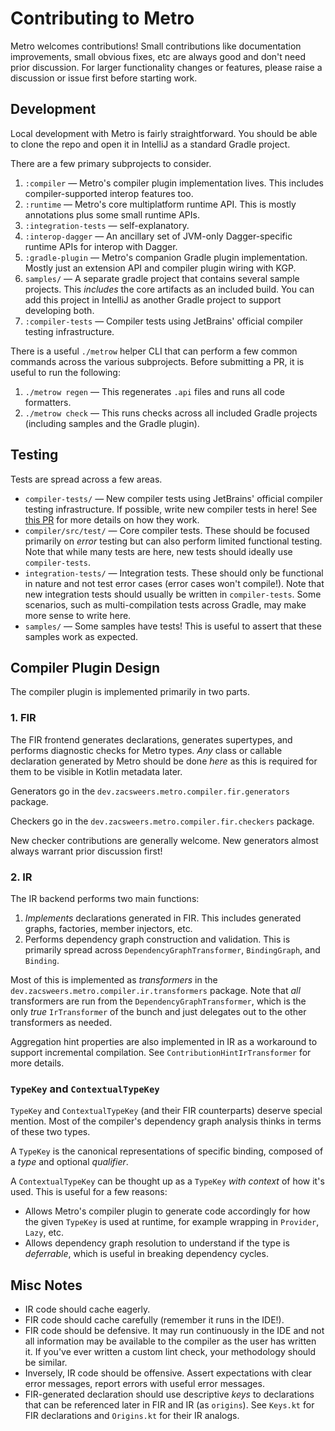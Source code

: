 # Contributing to Metro

Metro welcomes contributions! Small contributions like documentation improvements, small obvious fixes, etc are always good and don't need prior discussion. For larger functionality changes or features, please raise a discussion or issue first before starting work.

## Development

Local development with Metro is fairly straightforward. You should be able to clone the repo and open it in IntelliJ as a standard Gradle project.

There are a few primary subprojects to consider.

1. `:compiler` — Metro's compiler plugin implementation lives. This includes compiler-supported interop features too.
2. `:runtime` — Metro's core multiplatform runtime API. This is mostly annotations plus some small runtime APIs.
3. `:integration-tests` — self-explanatory.
4. `:interop-dagger` — An ancillary set of JVM-only Dagger-specific runtime APIs for interop with Dagger.
5. `:gradle-plugin` — Metro's companion Gradle plugin implementation. Mostly just an extension API and compiler plugin wiring with KGP.
6. `samples/` — A separate gradle project that contains several sample projects. This _includes_ the core artifacts as an included build. You can add this project in IntelliJ as another Gradle project to support developing both.
7. `:compiler-tests` — Compiler tests using JetBrains' official compiler testing infrastructure.

There is a useful `./metrow` helper CLI that can perform a few common commands across the various subprojects. Before submitting a PR, it is useful to run the following:

1. `./metrow regen` — This regenerates `.api` files and runs all code formatters.
2. `./metrow check` — This runs checks across all included Gradle projects (including samples and the Gradle plugin).

## Testing

Tests are spread across a few areas.

* `compiler-tests/` — New compiler tests using JetBrains' official compiler testing infrastructure. If possible, write new compiler tests in here! See [this PR](https://github.com/ZacSweers/metro/pull/128) for more details on how they work.
* `compiler/src/test/` — Core compiler tests. These should be focused primarily on _error_ testing but can also perform limited functional testing. Note that while many tests are here, new tests should ideally use `compiler-tests`.
* `integration-tests/` — Integration tests. These should only be functional in nature and not test error cases (error cases won't compile!). Note that new integration tests should usually be written in `compiler-tests`. Some scenarios, such as multi-compilation tests across Gradle, may make more sense to write here.
* `samples/` — Some samples have tests! This is useful to assert that these samples work as expected.

## Compiler Plugin Design

The compiler plugin is implemented primarily in two parts.

### 1. FIR

The FIR frontend generates declarations, generates supertypes, and performs diagnostic checks for Metro types. _Any_ class or callable declaration generated by Metro should be done _here_ as this is required for them to be visible in Kotlin metadata later.

Generators go in the `dev.zacsweers.metro.compiler.fir.generators` package.

Checkers go in the `dev.zacsweers.metro.compiler.fir.checkers` package.

New checker contributions are generally welcome. New generators almost always warrant prior discussion first!

### 2. IR

The IR backend performs two main functions:

1. _Implements_ declarations generated in FIR. This includes generated graphs, factories, member injectors, etc.
2. Performs dependency graph construction and validation. This is primarily spread across `DependencyGraphTransformer`, `BindingGraph`, and `Binding`.

Most of this is implemented as _transformers_ in the `dev.zacsweers.metro.compiler.ir.transformers` package. Note that _all_ transformers are run from the `DependencyGraphTransformer`, which is the only _true_ `IrTransformer` of the bunch and just delegates out to the other transformers as needed.

Aggregation hint properties are also implemented in IR as a workaround to support incremental compilation. See `ContributionHintIrTransformer` for more details.

### `TypeKey` and `ContextualTypeKey`

`TypeKey` and `ContextualTypeKey` (and their FIR counterparts) deserve special mention. Most of the compiler's dependency graph analysis thinks in terms of these two types.

A `TypeKey` is the canonical representations of specific binding, composed of a _type_ and optional _qualifier_.

A `ContextualTypeKey` can be thought up as a `TypeKey` _with context_ of how it's used. This is useful for a few reasons:

* Allows Metro's compiler plugin to generate code accordingly for how the given `TypeKey` is used at runtime, for example wrapping in `Provider`, `Lazy`, etc.
* Allows dependency graph resolution to understand if the type is _deferrable_, which is useful in breaking dependency cycles.

## Misc Notes

* IR code should cache eagerly.
* FIR code should cache carefully (remember it runs in the IDE!).
* FIR code should be defensive. It may run continuously in the IDE and not all information may be available to the compiler as the user has written it. If you've ever written a custom lint check, your methodology should be similar.
* Inversely, IR code should be offensive. Assert expectations with clear error messages, report errors with useful error messages.
* FIR-generated declaration should use descriptive _keys_ to declarations that can be referenced later in FIR and IR (as `origins`). See `Keys.kt` for FIR declarations and `Origins.kt` for their IR analogs.
